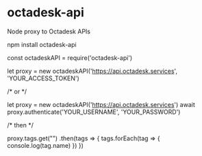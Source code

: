 # octadesk-api
Node proxy to Octadesk APIs

npm install octadesk-api


const octadeskAPI = require('octadesk-api')

let proxy = new octadeskAPI('https://api.octadesk.services', 'YOUR_ACCESS_TOKEN')

/* or */

let proxy = new octadeskAPI('https://api.octadesk.services')
await proxy.authenticate('YOUR_USERNAME', 'YOUR_PASSWORD')

/* then */

proxy.tags.get("")
    .then(tags => {
        tags.forEach(tag => {
            console.log(tag.name)
        })
    })
